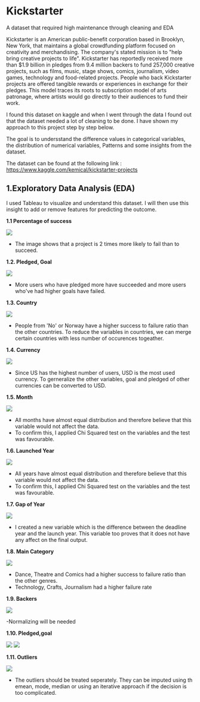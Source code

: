 # Kickstarter
A dataset that required high maintenance through cleaning and EDA

Kickstarter is an American public-benefit corporation based in Brooklyn, New York, that maintains a global crowdfunding platform focused on creativity and merchandising. The company's stated mission is to "help bring creative projects to life". Kickstarter has reportedly received more than $1.9 billion in pledges from 9.4 million backers to fund 257,000 creative projects, such as films, music, stage shows, comics, journalism, video games, technology and food-related projects.
People who back Kickstarter projects are offered tangible rewards or experiences in exchange for their pledges. This model traces its roots to subscription model of arts patronage, where artists would go directly to their audiences to fund their work.

I found this dataset on kaggle and when I went through the data I found out that the dataset needed a lot of cleaning to be done. I have shown my approach to this project step by step below.

The goal is to undersstand the difference values in categorical variables, the distribution of numerical variables, Patterns and some insights from the dataset.

The dataset can be found at the following link : https://www.kaggle.com/kemical/kickstarter-projects

## 1.Exploratory Data Analysis (EDA)

I used Tableau to visualize and understand this dataset. I will then use this insight to add or remove features for predicting the outcome.

**1.1 Percentage of success**

![](Images/1.png)

- The image shows that a project is 2 times more likely to fail than to succeed.

**1.2. Pledged, Goal**

![](Images/2.0.png)

- More users who have pledged more have succeeded and more users who've had higher goals have failed.

**1.3. Country**

![](Images/3.0.png)

- People from 'No' or Norway have a higher success to failure ratio than the other countries. To reduce the variables in countries, we can merge certain countries with less number of occurences togeather.

**1.4. Currency**

![](Images/4.0.png)

- Since US has the highest number of users, USD is the most used currency. To gerneralize the other variables, goal and pledged of other currencies can be converted to USD.

**1.5. Month**

![](Images/5.0.png)

- All months have almost equal distribution and therefore believe that this variable would not affect the data.
- To confirm this, I applied Chi Squared test on the variables and the test was favourable.

**1.6. Launched Year**

![](Images/6.0.png)

- All years have almost equal distribution and therefore believe that this variable would not affect the data.
- To confirm this, I applied Chi Squared test on the variables and the test was favourable.

**1.7. Gap of Year**

![](Images/7.0.png)

- I created a new variable which is the difference between the deadline year and the launch year. This variable too proves that it does not have any affect on the final output.

**1.8. Main Category**

![](Images/8.0.png)

- Dance, Theatre and Comics had a higher success to failure ratio than the other genres.
- Technology, Crafts, Journalism had a higher failure rate

**1.9. Backers**

![](Images/9.png)

-Normalizing will be needed

**1.10. Pledged,goal**

![](Images/10.png)
![](Images/11.png)

**1.11. Outliers**

![](Images/12.png)

- The outliers should be treated seperately. They can be imputed using th emean, mode, median or using an iterative approach if the decision is too complicated.






